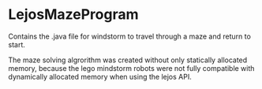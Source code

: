 LejosMazeProgram
================

Contains the .java file for windstorm to travel through a maze and return to start.

The maze solving algrorithm was created without only statically allocated memory, because the lego mindstorm robots were not fully compatible with dynamically allocated memory when using the lejos API. 
